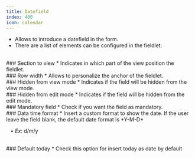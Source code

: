 ```yaml
---
title: Datefield
index: 400
icon: calendar
---
```

* Allows to introduce a datefield in the form.
* There are a list of elements can be configured in the fieldlet:

<br />
### Section to view
* Indicates in which part of the view position the fieldlet.

<br />
### Row width
* Allows to personalize the anchor of the fieldlet.

<br />
### Hidden from view mode
* Indicates if the field will be hidden from the view mode.

<br />
### Hidden from edit mode
* Indicates if the field will be hidden from the edit mode.

<br />
### Mandatory field
* Check if you want the field as mandatory.

<br />
### Data time format
* Insert a custom format to show the date. If the user leave the field blank, the default date format is *Y-M-D*

&nbsp; &nbsp;• *Ex*: d/m/y

<br />
### Default today
* Check this option for insert today as date by default